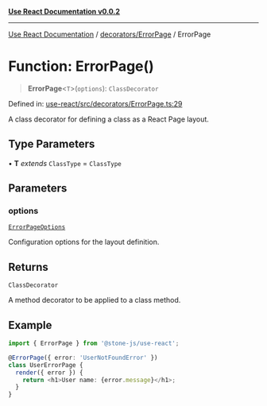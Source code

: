 [**Use React Documentation v0.0.2**](../../../README.md)

***

[Use React Documentation](../../../modules.md) / [decorators/ErrorPage](../README.md) / ErrorPage

# Function: ErrorPage()

> **ErrorPage**\<`T`\>(`options`): `ClassDecorator`

Defined in: [use-react/src/decorators/ErrorPage.ts:29](https://github.com/stonemjs/use-react/blob/35b6e6a63b128df8b7d2db68dda3eb3286adfc69/src/decorators/ErrorPage.ts#L29)

A class decorator for defining a class as a React Page layout.

## Type Parameters

• **T** *extends* `ClassType` = `ClassType`

## Parameters

### options

[`ErrorPageOptions`](../interfaces/ErrorPageOptions.md)

Configuration options for the layout definition.

## Returns

`ClassDecorator`

A method decorator to be applied to a class method.

## Example

```typescript
import { ErrorPage } from '@stone-js/use-react';

@ErrorPage({ error: 'UserNotFoundError' })
class UserErrorPage {
  render({ error }) {
    return <h1>User name: {error.message}</h1>;
  }
}
```
